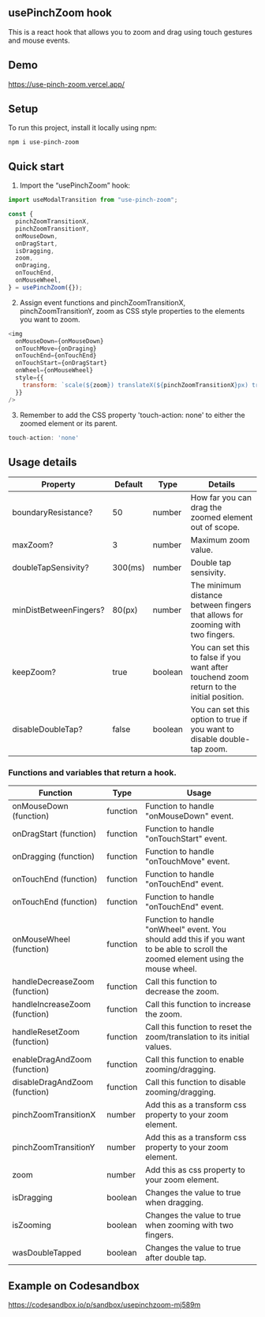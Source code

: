 ## usePinchZoom hook

This is a react hook that allows you to zoom and drag using touch gestures and mouse events.

## Demo

https://use-pinch-zoom.vercel.app/

## Setup

To run this project, install it locally using npm:

```
npm i use-pinch-zoom
```

## Quick start

1. Import the “usePinchZoom” hook:

```javascript
import useModalTransition from "use-pinch-zoom";

const {
  pinchZoomTransitionX,
  pinchZoomTransitionY,
  onMouseDown,
  onDragStart,
  isDragging,
  zoom,
  onDraging,
  onTouchEnd,
  onMouseWheel,
} = usePinchZoom({});
```

2. Assign event functions and pinchZoomTransitionX,
   pinchZoomTransitionY, zoom as CSS style properties to the elements you want to zoom.

```javascript
<img
  onMouseDown={onMouseDown}
  onTouchMove={onDraging}
  onTouchEnd={onTouchEnd}
  onTouchStart={onDragStart}
  onWheel={onMouseWheel}
  style={{
    transform: `scale(${zoom}) translateX(${pinchZoomTransitionX}px) translateY(${pinchZoomTransitionY}px)`,
  }}
/>
```

3. Remember to add the CSS property 'touch-action: none' to either the zoomed element or its parent.
```javascript
touch-action: 'none'
```

## Usage details

| Property               | Default | Type    | Details                                                                                   |
| ---------------------- | ------- | ------- | ----------------------------------------------------------------------------------------- |
| boundaryResistance?    | 50      | number  | How far you can drag the zoomed element out of scope.                                     |
| maxZoom?               | 3       | number  | Maximum zoom value.                                                                       |
| doubleTapSensivity?    | 300(ms) | number  | Double tap sensivity.                                                                     |
| minDistBetweenFingers? | 80(px)  | number  | The minimum distance between fingers that allows for zooming with two fingers.            |
| keepZoom?              | true    | boolean | You can set this to false if you want after touchend zoom return to the initial position. |
| disableDoubleTap?      | false   | boolean | You can set this option to true if you want to disable double-tap zoom.                   |

### Functions and variables that return a hook.

| Function                        | Type           | Usage                                                                                                                              |
| -----------------------------   | -------------- | ---------------------------------------------------------------------------------------------------------------------------------- |
| onMouseDown (function)          | function       | Function to handle "onMouseDown" event.                                                                                            |
| onDragStart (function)          |  function      | Function to handle "onTouchStart" event.                                                                                           |
| onDragging (function)           |   function     | Function to handle "onTouchMove" event.                                                                                            |
| onTouchEnd (function)           |   function     | Function to handle "onTouchEnd" event.                                                                                             |
| onTouchEnd (function)           | function       | Function to handle "onTouchEnd" event.                                                                                             |
| onMouseWheel (function)         | function       | Function to handle "onWheel" event. You should add this if you want to be able to scroll the zoomed element using the mouse wheel. |
| handleDecreaseZoom (function)   | function       | Call this function to decrease the zoom.                                                                                           |
| handleIncreaseZoom (function)   |  function      | Call this function to increase the zoom.                                                                                           |
| handleResetZoom (function)      | function       | Call this function to reset the zoom/translation to its initial values.                                                            |
| enableDragAndZoom (function)    | function       | Call this function to enable zooming/dragging.                                                                                     |
| disableDragAndZoom (function)   | function       | Call this function to disable zooming/dragging.                                                                                    |
| pinchZoomTransitionX            | number         | Add this as a transform css property to your zoom element.                                                                         |
| pinchZoomTransitionY            | number         | Add this as a transform css property to your zoom element.                                                                         |
| zoom                            |  number        | Add this as css property to your zoom element.                                                                                     |
| isDragging                      | boolean        | Changes the value to true when dragging.                                                                                           |
| isZooming                       |  boolean       | Changes the value to true when zooming with two fingers.                                                                           |
| wasDoubleTapped                 |  boolean       | Changes the value to true after double tap.                                                                                        |

## Example on Codesandbox

https://codesandbox.io/p/sandbox/usepinchzoom-mj589m
